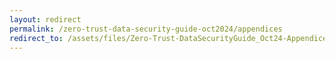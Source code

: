 ```yaml
---
layout: redirect
permalink: /zero-trust-data-security-guide-oct2024/appendices
redirect_to: /assets/files/Zero-Trust-DataSecurityGuide_Oct24-Appendices-Final.pdf
---
```

